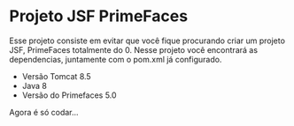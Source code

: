 # Projeto JSF PrimeFaces

Esse projeto consiste em evitar que você fique procurando criar um projeto JSF, PrimeFaces totalmente do 0. Nesse projeto você encontrará as dependencias, juntamente com o pom.xml já configurado.

- Versão Tomcat 8.5
- Java 8  
- Versão do Primefaces 5.0

Agora é só codar... 
